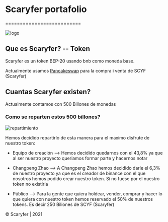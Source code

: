 # Scaryfer portafolio
==========================

![logo](https://i.ibb.co/7SBvJDL/coin-6-modified-1.png)


## Que es Scaryfer? -- Token
Scaryfer es un token BEP-20 usando bnb como moneda base.

Actualmente usamos [Pancakeswap](https://pancakeswap.finance/) para la compra i venta de SCYF (Scaryfer)

## Cuantas Scaryfer existen?
Actualmente contamos con 500 Billones de monedas

### Como se reparten estos 500 billones?
![repartimiento](https://i.ibb.co/G35h1Kv/chart-4.png)

Hemos decidido repartirlo de esta manera para el maximo disfrute de nuestro token:


- Equipo de creación --> Hemos decidido quedarnos con el 43,8% ya que al ser nuestro proyecto queriamos formar parte y hacernos notar

- Changpeng Zhao --> A Changpeng Zhao hemos decidido darle el 6,3% de nuestro proyecto ya que es el creador de binance con el que nosotros hemos podido crear nuestro token. Si no fuese por el nuestro token no existiria

- Público --> Para la gente que quiera holdear, vender, comprar y hacer lo que quiera con nuestro token hemos reservado el 50% de nuestros tokens. Es decir 250 Biliones de SCYF (Scaryfer)


© Scaryfer | 2021
